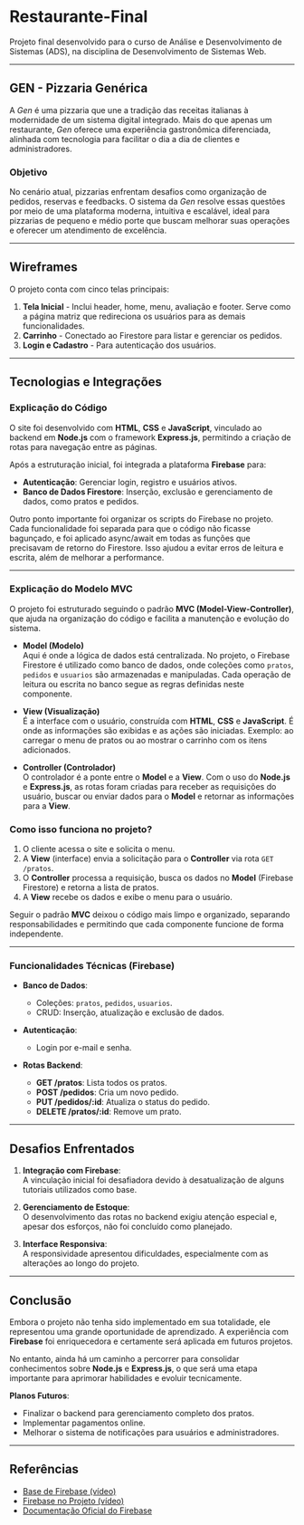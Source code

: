 # **Restaurante-Final**

Projeto final desenvolvido para o curso de Análise e Desenvolvimento de Sistemas (ADS), na disciplina de Desenvolvimento de Sistemas Web.  

---

## **GEN - Pizzaria Genérica**  
A *Gen* é uma pizzaria que une a tradição das receitas italianas à modernidade de um sistema digital integrado. Mais do que apenas um restaurante, *Gen* oferece uma experiência gastronômica diferenciada, alinhada com tecnologia para facilitar o dia a dia de clientes e administradores.  

### **Objetivo**  
No cenário atual, pizzarias enfrentam desafios como organização de pedidos, reservas e feedbacks. O sistema da *Gen* resolve essas questões por meio de uma plataforma moderna, intuitiva e escalável, ideal para pizzarias de pequeno e médio porte que buscam melhorar suas operações e oferecer um atendimento de excelência.  

---

## **Wireframes**  
O projeto conta com cinco telas principais:  
1. **Tela Inicial** - Inclui header, home, menu, avaliação e footer. Serve como a página matriz que redireciona os usuários para as demais funcionalidades.  
2. **Carrinho** - Conectado ao Firestore para listar e gerenciar os pedidos.  
3. **Login e Cadastro** - Para autenticação dos usuários.  

---

## **Tecnologias e Integrações**  

### **Explicação do Código**  
O site foi desenvolvido com **HTML**, **CSS** e **JavaScript**, vinculado ao backend em **Node.js** com o framework **Express.js**, permitindo a criação de rotas para navegação entre as páginas.  

Após a estruturação inicial, foi integrada a plataforma **Firebase** para:  
- **Autenticação**: Gerenciar login, registro e usuários ativos.  
- **Banco de Dados Firestore**: Inserção, exclusão e gerenciamento de dados, como pratos e pedidos.  

Outro ponto importante foi organizar os scripts do Firebase no projeto. Cada funcionalidade foi separada para que o código não ficasse bagunçado, e foi aplicado async/await em todas as funções que precisavam de retorno do Firestore. Isso ajudou a evitar erros de leitura e escrita, além de melhorar a performance.  

---

### **Explicação do Modelo MVC**  
O projeto foi estruturado seguindo o padrão **MVC (Model-View-Controller)**, que ajuda na organização do código e facilita a manutenção e evolução do sistema.  

- **Model (Modelo)**  
  Aqui é onde a lógica de dados está centralizada. No projeto, o Firebase Firestore é utilizado como banco de dados, onde coleções como `pratos`, `pedidos` e `usuarios` são armazenadas e manipuladas. Cada operação de leitura ou escrita no banco segue as regras definidas neste componente.  

- **View (Visualização)**  
  É a interface com o usuário, construída com **HTML**, **CSS** e **JavaScript**. É onde as informações são exibidas e as ações são iniciadas. Exemplo: ao carregar o menu de pratos ou ao mostrar o carrinho com os itens adicionados.  

- **Controller (Controlador)**  
  O controlador é a ponte entre o **Model** e a **View**. Com o uso do **Node.js** e **Express.js**, as rotas foram criadas para receber as requisições do usuário, buscar ou enviar dados para o **Model** e retornar as informações para a **View**.  

### **Como isso funciona no projeto?**  
1. O cliente acessa o site e solicita o menu.  
2. A **View** (interface) envia a solicitação para o **Controller** via rota `GET /pratos`.  
3. O **Controller** processa a requisição, busca os dados no **Model** (Firebase Firestore) e retorna a lista de pratos.  
4. A **View** recebe os dados e exibe o menu para o usuário.  

Seguir o padrão **MVC** deixou o código mais limpo e organizado, separando responsabilidades e permitindo que cada componente funcione de forma independente.  

---

### **Funcionalidades Técnicas (Firebase)**  
- **Banco de Dados**:  
  - Coleções: `pratos`, `pedidos`, `usuarios`.  
  - CRUD: Inserção, atualização e exclusão de dados.  

- **Autenticação**:  
  - Login por e-mail e senha.  

- **Rotas Backend**:  
  - **GET /pratos**: Lista todos os pratos.  
  - **POST /pedidos**: Cria um novo pedido.  
  - **PUT /pedidos/:id**: Atualiza o status do pedido.  
  - **DELETE /pratos/:id**: Remove um prato.  

---

## **Desafios Enfrentados**  
1. **Integração com Firebase**:  
   A vinculação inicial foi desafiadora devido à desatualização de alguns tutoriais utilizados como base.  

2. **Gerenciamento de Estoque**:  
   O desenvolvimento das rotas no backend exigiu atenção especial e, apesar dos esforços, não foi concluído como planejado.  

3. **Interface Responsiva**:  
   A responsividade apresentou dificuldades, especialmente com as alterações ao longo do projeto.  

---

## **Conclusão**  
Embora o projeto não tenha sido implementado em sua totalidade, ele representou uma grande oportunidade de aprendizado. A experiência com **Firebase** foi enriquecedora e certamente será aplicada em futuros projetos.  

No entanto, ainda há um caminho a percorrer para consolidar conhecimentos sobre **Node.js** e **Express.js**, o que será uma etapa importante para aprimorar habilidades e evoluir tecnicamente.  

**Planos Futuros**:  
- Finalizar o backend para gerenciamento completo dos pratos.  
- Implementar pagamentos online.  
- Melhorar o sistema de notificações para usuários e administradores.  

---

## **Referências**  
- [Base de Firebase (vídeo)](https://www.youtube.com/watch?v=oFp7twsVEiE)  
- [Firebase no Projeto (vídeo)](https://www.youtube.com/watch?v=NZzekYgLYdg)  
- [Documentação Oficial do Firebase](https://firebase.google.com/docs/web/setup?hl=pt-br)  
